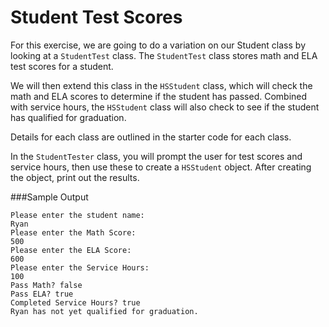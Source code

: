 # Student Test Scores
For this exercise, we are going to do a variation on our Student class by looking at a `StudentTest` class. The `StudentTest` class stores math and ELA test scores for a student.

We will then extend this class in the `HSStudent` class, which will check the math and ELA scores to determine if the student has passed. Combined with service hours, the `HSStudent` class will also check to see if the student has qualified for graduation.

Details for each class are outlined in the starter code for each class.

In the `StudentTester` class, you will prompt the user for test scores and service hours, then use these to create a `HSStudent` object. After creating the object, print out the results.

###Sample Output
```
Please enter the student name:
Ryan
Please enter the Math Score:
500
Please enter the ELA Score:
600
Please enter the Service Hours:
100
Pass Math? false
Pass ELA? true
Completed Service Hours? true
Ryan has not yet qualified for graduation.
```